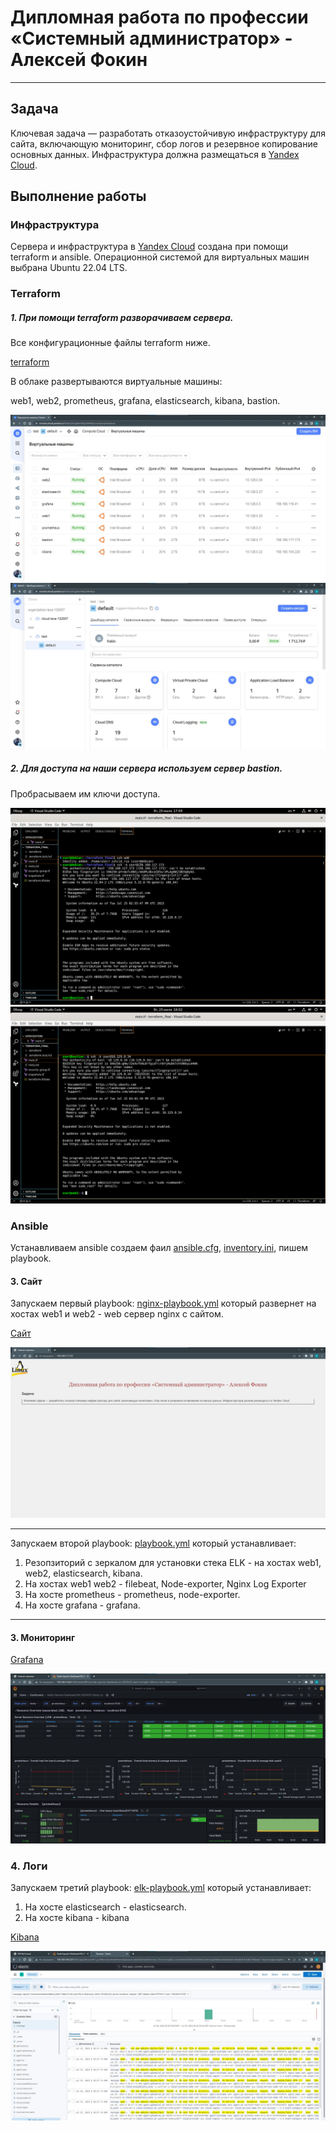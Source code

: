 
#  Дипломная работа по профессии «Системный администратор» - Алексей Фокин

---------
## Задача
Ключевая задача — разработать отказоустойчивую инфраструктуру для сайта, включающую мониторинг, сбор логов и резервное копирование основных данных. Инфраструктура должна размещаться в [Yandex Cloud](https://cloud.yandex.com/).

## Выполнение работы

### Инфраструктура

Сервера и инфраструктура в  [Yandex Cloud](https://cloud.yandex.com/) создана при помощи terraform и ansible. Операционной системой для виртуальных машин выбрана Ubuntu 22.04 LTS.

### Terraform

##### 1. При помощи terraform разворачиваем сервера.

Все конфигурационные файлы terraform ниже.

 [terraform](terraform_final)

В облаке развертываются виртуальные машины:

web1, web2, prometheus, grafana, elasticsearch, kibana, bastion.

 ![](image/1.jpg)
 ![](image/2.jpg)

 ##### 2. Для доступа на наши сервера используем сервер bastion.

 Пробрасываем им ключи доступа.

![](image/3.png)
![](image/4.png)

### Ansible

Устанавливаем ansible создаем фаил [ansible.cfg](ansible_final/ansible.cfg), [inventory.ini](ansible_final/inventory.ini), пишем playbook.

#### 3. Сайт

Запускаем первый playbook: [nginx-playbook.yml](ansible_final/nginx-playbook.yml) который развернет на хостах web1 и web2 - web сервер nginx c сайтом.

[Сайт](http://158.160.117.125/)

 ![](image/5.jpg)

___

 
 Запускаем второй playbook: [playbook.yml](ansible_final/playbook.yml) который устанавливает:

 1. Резопзиторий с зеркалом для установки стека ELK - на хостах web1, web2, elasticsearch, kibana.
 2. На хостах web1 web2 - filebeat, Node-exporter, Nginx Log Exporter
 3. На хосте prometheus - prometheus, node-exporter.
 4. На хосте grafana - grafana.

 ___

 #### 3. Мониторинг

[Grafana](http://158.160.116.41:3000)

![](image/6.jpg)

### 4. Логи

Запускаем третий playbook: [elk-playbook.yml](ansible_final/elk-playbook.yml) который устанавливает:

1. На хосте elasticsearch - elasticsearch.
2. На хосте kibana - kibana

[Kibana](http://158.160.104.220:5601)

  ![](image/7.jpg)
